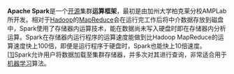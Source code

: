 

**Apache Spark**是一个[开源](https://zh.wikipedia.org/wiki/开源)集群**运算框架**，最初是由加州大学柏克莱分校AMPLab所开发。相对于[Hadoop](https://zh.wikipedia.org/wiki/Apache_Hadoop)的[MapReduce](https://zh.wikipedia.org/wiki/MapReduce)会在运行完工作后将中介数据存放到磁盘中，Spark使用了存储器内运算技术，能在数据尚未写入硬盘时即在存储器内分析运算。Spark在存储器内运行程序的运算速度能做到比Hadoop MapReduce的运算速度快上100倍，即便是运行程序于硬盘时，Spark也能快上10倍速度。[[1\]](https://zh.wikipedia.org/wiki/Apache_Spark#cite_note-1)Spark允许用户将数据加载至集群存储器，并多次对其进行查询，非常适合用于[机器学习](https://zh.wikipedia.org/wiki/机器学习)算法。